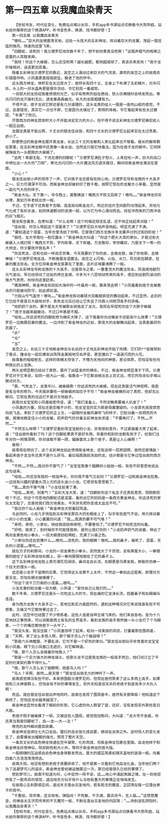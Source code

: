 # 第一四五章 以我魔血染青天
        【告知书友，时代在变化，免费站点难以长存，手机app多书源站点切换看书大势所趋，站长给你推荐的这个换源APP，听书音色多、换源、找书都好使！】
       第一四五章 以我魔血染青天
       “嗷吼……”巨大的龙啸震荡天地，远处一头庞大的五彩神龙，挥动着巨大的龙翼，荡起一股狂猛的强风，快速向这里飞来。
       “四脚蛇，该死的！我兰德罗尼找你数千年了，想不到你果真没死啊！”这粗声粗气的咆哮之音震的人耳鼓发麻。
       “我呸！你这个大蜥蜴，怎么还没死啊？越长越肥，都快圆成球了，真该杀来卖肉！”痞子龙针锋相对，话语更加恶毒。
       随着五彩神龙兰德罗尼的靠近，高空之上涌动过来巨大的气流浪，直吹的高空之上的辰南衣衫猎猎作响，小凤凰更是摇摇欲坠，躲进了他的怀中。
       这头西方神龙，体积实在太过庞大了，居然长有四十丈，全身上下布满了五彩鳞片，光华闪烁，头上的一对水晶角更是银华流动，令它别具一番威势。
       一双硕大的龙目绽放着愤恨的光芒，似乎有熊熊烈焰在燃烧，怒火仿佛随时会喷发而出。寒光闪闪的龙爪锋利无比，透发着森森幽光。长大的龙尾粗健有力。
       不得不说，痞子龙说它胖还是有几分道理的，这头龙真的给人一股是一座肉山般的感觉。不过，这是错觉，其实它一点也不胖，它是因为太强壮了，剽悍的体格，令它看起来有些太过健硕、“丰满”了而已。
       尽管西方的神龙其体积大小不并能决定实力的大小，但不得不说五彩神龙兰德罗尼确实给人一股压迫感。
       龙跟龙真是不能比啊，十丈长的银龙佳丝丽，和四十丈长的兰德罗尼比起来实在太过秀美、娇小了。
       即便旁边的紫金神龙展开真龙身，长达三十丈的龙躯和人家比起来也不够看。瘦长的躯体飘在那里，在五彩神龙眼中还真像一条长虫，当然这只是它地看法。因为在痞子龙的眼中。它同样被降级为一头肥胖的大蜥蜴了。
       “去死！卑鄙无耻，下流无德的四脚蛇！”兰德罗尼满肚子怒火，上来狂吼一声，巨大的血口中喷吐出一大片的“刀雨”，寒光光闪闪的一大片魔法风刃遮天蔽日，瞬间将紫金神龙淹没在里面。
       “小心！”
       银龙佳丝丽小声的惊呼了一声，它对痞子龙还是有些担心地，兰德罗尼号称龙族的十大高手之一。实力可谓深不可测。而紫金神龙却被封印了数千载，按照它现在的龙躯大小来看，显然是一副元气大伤的样子。
       “紫金大仙，天下第一，号令西土，莫敢拂逆！俺西方不败又回来了！嗷呜……”紫金神龙仰天长嚎，真如万年老妖出世一般。
       不过，它手底下还真是不含糊。连连拍动紫金龙爪，附近的这片空间剧烈动荡起来，天地元气化成了有形水波，如同快速颤动的涟漪一般，以为它为中心涌动而去。将狂冲而来的刀雨冲击的灰飞烟灭。
       银龙有些着急，在旁叫道：“什么龙啊！这个时候还胡言乱语，还不快正经起来对敌！”
       “佳丝丽，你怎么帮起这个混蛋来了？”兰德罗尼巨大地声音响起。明显充满了不满，道：“要知道这个混蛋，当年也曾洗劫了你啊，它是我们西方龙族许多龙要声讨的过街四阶蛇！”
       “我呸，龙大爷我吐一脸花露水！”紫金神龙大叫道：“你这个肥头大耳的家伙，才是过街大蜥蜴人人喊打呢！俺西方不败，宇内称尊，天下称雄。万龙敬仰，举世瞩目，乃是天下一等一的大帅龙，你少要败坏我名声！”
       “你这死龙，还和也前一样自恋贫嘴，今天我要扒了你的皮，去做龙鼓，抽了你地骨。去做棒槌！”兰德罗尼咆连连。不断施展龙语魔法。高空之上闪电、火焰、冰刀、风刃疯狂肆虐，狂暴的魔法攻击。全方位将紫金神龙笼罩在了里面，这片区域要沸腾了一般。
       这头五彩神龙号称龙族的十大高手，岂是易与之辈，一重重浩大的魔法攻击，所造成地剧烈元气波动，早已经惊动了远处的拜旦圣城，许多为十八层地狱而来的高手，感应到这剧烈波动的强大气息而，纷纷向这里赶来。
       “偶滴神啊，紫金神龙叔叔如大海中的一叶扁舟一般，飘来荡去啊！”小凤凰看到痞子龙被轰击的只能被动防守，如此感叹道。
       “力拔山兮气盖世！嗷吼……”紫金神龙挥动着硕大双截棍疯狂的舞动起来，不过显然，此刻的它已经不是昔日大敌地对手，丢失龙元后已经让它失去了问鼎人间绝顶高手的资格。
       “他奶奶个龙的，要不是龙大爷被那女妖吸走了龙元，我现在早捏死你这个大胖子蜥蜴了！”痞子龙越来越被动，不过口中甚是不服。
       “哈哈……你这该死的四脚蛇修为确实大降了，这下我看你光动嘴皮子还能有什么效果！”兰德罗尼一边施展狂暴的魔法，一边冲到了紫金神龙的近前，那庞大的龙躯舞动起来，当真是最好的武器了。
       “乒”
       “乓”
       “当”
       高空之上，长达三十丈地紫金神龙与长达四十丈地五彩神龙开始了肉搏，它们的**皆强悍到了极点，撞击在一起后爆发出阵阵金属般地交击声音，甚至撞出了一道道闪亮的火花。
       辰南看的暗暗咂舌，这样的体魄太夸张了，不愧为天地间的神兽，若论体质，恐怕没有任何种族比的上龙族。
       两头龙明显都已经动了真怒，展开了凶猛凌厉的搏杀。不过，紫金神龙明显落于下风，兰德罗尼对于它来说，如同一座大山一般，每轰击一下它都会砸出去上百丈远，而它的攻击似乎难以撼动对方。
       “靠，气死龙了。龙落平川，被蜥蜴欺！你这该死的大蜥蜴，现在还真是活气神现啊，我若是有当年的修为，今天我非要吃一顿蜥蜴肉馅饺子不可！”紫金神龙被揍的动了真怒，但却无比郁闷，它现在真的远远打不是对方地敌手。
       辰南对龙宝宝和小凤凰秘密传音，道：“我们准备上。不然泥鳅真要被人扒皮了！”
       小凤凰的力量，现在还是忽略不计的，但龙宝宝的实力那是毋庸置疑的。小龙首先晃晃悠悠向前飞去，来到了兰德罗尼的正上方，一副随时会被风暴吹飞的样子，它眨动着一双明亮的大眼，艰难地稳定住小小的龙躯，奶声奶气的对着五彩神龙央求道：“不要再打了。不然……不然……”
       “不然怎么样啊？”兰德罗尼看到乖宝宝般的小龙，非常感到意外，不过紧接着大笑了起来，道：“佳丝丽你看到了吗？这个四脚蛇果真不是好东西，背着你和别的龙都有孩子了。枉我们当年对你一网情深啊，你对谁都不屑一顾，偏僻喜欢上那个痞子，真是让人心痛啊！”
       昏倒！
       辰南现在明白了。这个五彩神龙如此愤恨紫金神龙，还有这样一层原因啊，居然还是情敌！看起来痞子龙当年还真不是什么好鸟，最后临跑路前洗劫的龙，估计都是与它争过佳丝丽的西方神龙。
       “不然……不然……我对你不客气了！”龙宝宝真像个腼腆的小娃娃一般，有些不好意思地说出这句话来。
       “哈哈……你还没有我的一枚指甲长，你对我不客气又如何？”兰德罗尼一边和紫金神龙狂轰，一边饶有兴趣的望着头顶上方的这头迷小小龙。它感觉有意思极了。
       “我……真的不客气咯！”小龙往前凑了凑。
       “哈哈……来吧，别客气！”五彩大龙大笑，道：“四脚蛇你这个私生子还真有意思，刚刚断奶吧？不过，你这个可恶地四脚蛇忒是混蛋，看的出它的妈妈是一条西方黄金神龙，你这该死的家伙太无耻了，总是抢我们西方地美女。今天非先把你变成太监龙不可。”
       “我日你个仙人板板！”紫金神龙大怒着回骂道。
       与此同时。小龙几乎快贴到五彩神龙那巨大的右眼皮上了，似乎有些底气不足。用力挥动着一对小小的龙翼，小心翼翼的问道：“我……我真的要不可气咯？”
       “来吧，来吧，小家伙，快给我挠挠痒痒吧，不要害怕了。”兰德罗尼不知死活的叫着。
       “好吧，我来了，到时候你不可能怪我呀，是你让我打你的！”小龙奶声奶气的说着，伸出了两对金黄色地小拳头，一双大眼使劲眨啊眨，充满了兴奋之色。
       “小家伙你还在犹豫什么……嗷呜……该死的，我的眼睛！嗷呜……我的鼻子，痛死了，混蛋，天杀的小混蛋……嗷呜……”
       就在方才的刹那间，小龙的一双金黄色小拳头，突然放大了千百倍，足有房屋大小，一拳狠狠的砸在了五彩神龙地右眼上，另一拳则狠狠地砸在了它的鼻子上。
       这下五彩神龙地龙脸上真可谓花花绿绿，鼻间龙血长流，右眼更是乌黑发紫，肿胀的仿佛一个巨大的馒头一般。
       这还是小龙手下留情的后果，它觉得这头龙算不上太坏，不然这一拳如此近距离，即便对方是天龙，恐怕右眼也被捶爆了。
       “你这个该千刀万剐的小混蛋……嗷呜……”
       小龙无辜的眨动着一双大眼，小声道：“是你自己让我打的……”
       数千年来，兰德罗尼还是头一次吃这么大的亏，现在痛的它龙涕长流，抱着鼻子和右眼痛叫连连。
       身为西方龙族十大高手之一，其地位和实力是超然的，遇到这种情况对它来说简直有些不可想象，又痛又气它都快晕过去了。
       此时，远空中已经围了不少修炼者，这些人皆是自拜旦城飞来的。他们来自各地，皆为十八层地狱之事而来，可以说都是西土有名的玄界高手，看到龙族的高手竟然被一头小龙打了个乌眼青，一个个的嘴巴都快吞下一头牛了。
       “我没头发。我没豆腐！”小凤凰惊呼了起来，眨动一双美丽的凤目，打量着那些围观者，道：“天啊，来了这么多怪人啊，那个猴子怎么六个脑袋呀？”
       “那是六头神魔猿，不要乱讲，它可不是一个好热的家伙。”银龙佳丝丽似乎非常喜欢龙宝宝和小凤凰。眼下见小凤凰口无遮拦，对它解释道。
       “哦，那个人怎么会骑着你地族人？”
       “那是一个实力强大的神龙骑士，但那头龙不过是我龙族的一般高手而已，他们间订立了平定的约束契约算不得什么。”
       “哦，那个人怎么长了翅膀啊，她是鸟人吗？”
       “鸟人？天啊，居然……是天使！”银龙佳丝丽无力的呻吟了一声。
       辰南感觉情况有些不妙。本来想围殴兰德罗尼的，但现在居然聚来了这么多西土高手，如果他和三头神兽群上，恐怕会有不妙的事情发生，另外天知道该天杀的老痞子到底有多少大仇人啊！
       而且。就在银龙佳丝丽出声地同时，辰南也发现了围观者中，居然有天使降临！他知道这下麻烦了，恐怕这池水越来越混了。
       紫金神龙显然也看清了眼前的形势。它心虚的向人群望了望，还好，没有发现另外那些昔日大敌。
       老痞子刚才被痛揍了一顿，又被这些人围观，感觉倍加郁闷，大叫道：“龙大爷不发威，你还真当我是四脚蛇了，血——龙——大——法！”
       嘹亮的龙吟瞬间震耳欲聋。
       紫金神龙连续吐七大口龙血。猩红的血水皆化成血雾，缭绕在龙体之外。这时惊人的变化发生了，血雾爆发出耀眼的强光，照亮了整片天空。
       一条百丈长的血色神龙快速在空中凝聚、化形而成，将紫金神龙包裹在里面。血龙地样子和紫金神龙异常神似，除却颜色和大小外，等同于紫金神龙的放大版。
       一股磅礴的压迫感自血色神龙身体散发而出，莫大的威压简直如铺天盖地的骇浪一般。向着四面八方浩浩荡荡而去。
       辰南大惊。他没有想到老痞子真要拼命了，他不是第一次看到它地血龙化身。当年他们两个为了逃避梦可儿的追杀，紫金神龙曾经被迫施展过一次，那已经是很久已经的事情了。
       想到梦可儿，辰南不知道为何，心中突然一阵不安，这……他心中涌起焦躁之情，在一刻他突然有了一股奇异的感觉，遥远地东方似乎有什么与他有重大的事情正在悄悄发生。
       在辰南心生刹那感应间，遥远东方澹台古圣地内，若有若无的魔音，正回荡在每一位澹台弟子的耳中。
       “千重劫，百世难，亘古匆匆，弹指间！不死躯，不灭魂，震古烁今，无人敌……”这悠悠魔音，仿佛自太古洪荒传来的不灭魔咒一般，不断在澹台古圣地的内回荡：“……待到逆乱阴阳时，以我魔血染青天！”
       【告知书友，时代在变化，免费站点难以长存，手机app多书源站点切换看书大势所趋，站长给你推荐的这个换源APP，听书音色多、换源、找书都好使！】